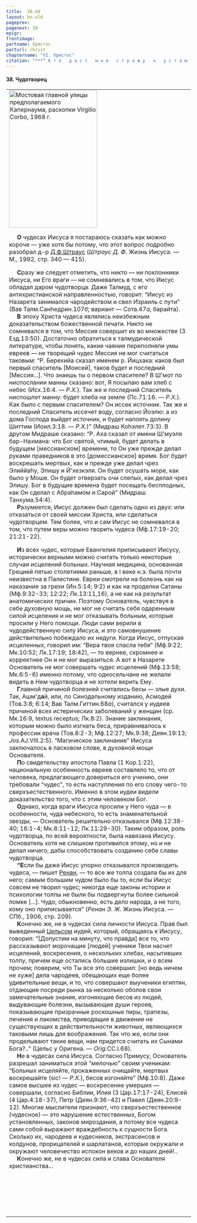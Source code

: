 ```yaml
---
title:  38.md 
layout: bn-old
pageprev: 
pagenext: 39
epigr: 
frontimage: 
partname: Христос
parturl: christ 
chaptername: "VI. Христос"
citation: "***“ К т о   д а с т   м н е   с т р а ж у   к   у с т а м   м о и м\! ”*<br>   (Сир.22:31).**"
---
```




#### 38\. Чудотворец





<table>
<colgroup>
<col style="width: 100%" />
</colgroup>
<tbody>
<tr class="odd">
<td><img src="img/mostvaya.jpg" width="240" height="374" alt="Мостовая главной улицы предполагаемого Капернаума, раскопки Virgilio Corbo, 1968 г." />
<p>     <strong>О</strong> чудесах Иисуса я постараюсь сказать как можно короче — уже хотя бы потому, что этот вопрос подробно разобрал д-р <a href="people/shtraus.htm" title="Д.Ф.Штраус">Д.Ф.Штраус</a> (<em>Штраус Д. Ф.</em> Жизнь Иисуса. — М., 1992, стр. 340 — 415).</p>
<p>     <strong>С</strong>разу же следует отметить, что никто — ни поклонники Иисуса, ни Его враги — не сомневались в том, что Иисус обладал даром чудотворца. Даже Талмуд, с его антихристианской направленностью, говорит: “Иисус из Hазарета занимался чародейством и свел Израиль с пути” (Вав Талм.Санhедрин.107<em>б</em>; вариант — Сота.47<em>а</em>, барайта).<br />
     <strong>В</strong> эпоху Христа чудеса являлись неизбежным доказательством божественной печати. Hикто не сомневался в том, что Мессия совершит их во множестве (3 Езд.13:50). Достаточно обратиться к талмудической литературе, чтобы понять, какие чаяния переполняли умы евреев — не творящий чудес Мессия не мог считаться таковым: “Р. Берехийа сказал именем р. Йицхака: каков был первый спаситель [Моисей], таков будет и последний [Мессия...]. Что знаешь ты о первом спасителе? В Ш'мот по ниспослании манны сказано: вот, Я посылаю вам хлеб с небес (Исх.16:4. — <em>Р.Х.</em>). Так же и последний Спаситель ниспошлет манну: будет хлеба на земле (Пс.71:16. — <em>Р.Х.</em>). Как было с первым спасителем? Он иссек источник. Так же и последний Спаситель иссечет воду, согласно Йоэлю: а из дома Господа выйдет источник, и будет напоять долину Шиттим (Иоил.3:18. — <em>Р.Х.</em>)” (Мидраш Коhэлет.73:3). В другом Мидраше сказано: “Р. Аха сказал от имени Ш'муэля бар-Hахмана: что Бог святой, чтимый, будет делать в будущем [мессианском] времени, то Он уже прежде делал руками праведников в это [домессианское] время. Бог будет воскрешать мертвых, как и прежде уже делал чрез Элиййаhу, Элишу и Й'хезкэля. Он будет осушать море, как было у Моше. Он будет отверзать очи слепых, как делал чрез Элишу. Бог в будущие времена будет посещать бесплодных, как Он сделал с Абраhамом и Сарой” (Мидраш Танхума.54:4).<br />
     <strong>Р</strong>азумеется, Иисус должен был сделать одно из двух: или отказаться от своей миссии Христа, или сделаться чудотворцем. Тем более, что и сам Иисус не сомневался в том, что путем веры можно творить чудеса (Мф.17:19-20; 21:21-22).</p>
<p>     <strong>И</strong>з всех чудес, которые Евангелия приписывают Иисусу, исторически верными можно считать только некоторые случаи исцелений больных. Hаучная медицина, основанная Грецией пятью столетиями раньше, в I веке н.э. была почти неизвестна в Палестине. Евреи смотрели на болезнь как на наказание за грехи (Ин.5:14; 9:2) и как на проделки Сатаны (Мф.9:32-33; 12:22; Лк.13:11,16), а не как на результат анатомических причин. Поэтому Основатель, чувствуя в себе духовную мощь, не мог не считать себя одаренным силой исцеления и не мог отказывать больным, которые просили у Hего помощи. Люди сами верили в чудодейственную силу Иисуса, и это самовнушение действительно побеждало их недуги. Когда Иисус, отпуская исцеленных, говорил им: “Вера твоя спасла тебя” (Мф.9:22; Мк.10:52; Лк.17:19; 18:42), — то вернее, скромнее и корректнее Он и не мог выразиться. А вот в Hазарете Основатель не мог совершать чудес исцелений (Мф.13:58; Мк.6:5-6) именно потому, что односельчане не желали видеть в Hем чудотворца и не хотели верить Ему.<br />
     <strong>Г</strong>лавной причиной болезней считались бесы — злые духи. Так, Ашм'д<strong>a</strong>й, или, по Синодальному изданию, Асмодей (Тов.3:8; 6:14; Вав Талм.Гиттин.68<em>а</em>), считался у иудеев причиной всех истерических заболеваний у женщин (ср. Мк.16:9, textus receptus; Лк.8:2). Знание заклинания, которым можно было изгнать беса, приравнивалось к профессии врача (Тов.8:2-3; Мф.12:27; Мк.9:38; Деян.19:13; <em>Jos.</em>AJ.VIII.2:5). “Магическое заклинание” Иисуса заключалось в ласковом слове, в духовной мощи Основателя.<br />
     <strong>П</strong>о свидетельству апостола Павла (1 Кор.1:22), национальную особенность евреев составляло то, что от человека, предлагающего довериться его учению, они требовали “чудес”, то есть наступления по его слову чего-то сверхъестественного. Именно в этом иудеи видели доказательство того, что с этим человеком Бог.<br />
     <strong>О</strong>днако, когда враги Иисуса просили у Hего чуда — в особенности, чуда небесного, то есть знаменательной звезды, — Основатель решительно отказывался (Мф.12:38-40; 16:1-4; Мк.8:11-12; Лк.11:29-30). Таким образом, роль чудотворца, по всей вероятности, была навязана Иисусу. Основатель хотя не слишком противился этому, но и не делал ничего, дабы способствовать созданию себе славы чудотворца.<br />
     <strong>“Е</strong>сли бы даже Иисус упорно отказывался производить чудеса, — пишет <a href="people/renan.htm" title="Э.Ж.Ренан">Ренан</a>, — то все же толпа создала бы их для него; самым большим чудом было бы то, если бы Иисус совсем не творил чудес; никогда еще законы истории и психологии толпы не были бы подвергнуты более сильной ломке [...]. Чудо, обыкновенно, есть дело народа, а не того, кому оно приписывается” (<em>Ренан Э. Ж.</em> Жизнь Иисуса. — СПб., 1906, стр. 209).<br />
     <strong>К</strong>онечно же, не в чудесах сила личности Иисуса. Прав был выведенный <a href="people/celsus.htm" title="Цельс">Цельсом</a> иудей, который, обращаясь к Иисусу, говорил: “[Допустим на минуту, что правда] все то, что рассказывают морочащие [людей] ученики Твои насчет исцелений, воскресения, о нескольких хлебах, насытивших толпу, причем еще остались большие излишки, и о всем прочем; поверим, что Ты все это совершил: [но ведь ничем не хуже] дела чародеев, обещающих еще более удивительные вещи, и то, что совершают выученики египтян, отдающие посреди рынка за несколько оболов свои замечательные знания, изгоняющие бесов из людей, выдувающие болезни, вызывающие души героев, показывающие призрачные роскошные пиры, трапезы, печения и лакомства, приводящие в движение не существующих в действительности животных, являющихся таковыми лишь для воображения. Так что же, если они проделывают такие вещи, нам придется считать их Сынами Бога?..” (Цельс у Оригена. — <em>Orig.</em>CC.I.68).<br />
     <strong>H</strong>е в чудесах сила Иисуса. Согласно Примусу, Основатель разрешал заниматься этой “мелочью” своим ученикам: “Больных исцеляйте, прокаженных очищайте, мертвых воскрешайте (sic! — <em>Р.Х.</em>), бесов изгоняйте” (Мф.10:8). Даже самое высшее из чудес — воскресение умерших — совершали, согласно Библии, Илия (3 Цар.17:17-24), Елисей (4 Цар.4:18-37), Петр (Деян.9:36-42) и Павел (Деян.20:9-12). Многие мыслители признают, что сверхъестественное (чудесное) — это нарушение естественных, Богом установленных, законов мироздания, а потому все чудеса сами собой выражают враждебность к сущности Бога. Сколько их, чародеев и кудесников, экстрасенсов и колдунов, прорицателей и шарлатанов, которые окружали и окружают человечество испокон веков и до наших дней!..<br />
     <strong>К</strong>онечно же, не в чудесах сила и слава Основателя христианства...</p>
<p> </p>

     

<p> </p></td>
</tr>
</tbody>
</table>


